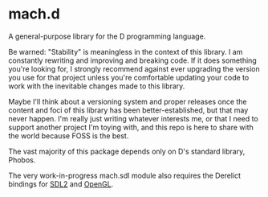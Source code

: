 # mach.d

A general-purpose library for the D programming language.

Be warned: "Stability" is meaningless in the context of this library. I am constantly rewriting and improving and breaking code. If it does something you're looking for, I strongly recommend against ever upgrading the version you use for that project unless you're comfortable updating your code to work with the inevitable changes made to this library.

Maybe I'll think about a versioning system and proper releases once the content and foci of this library has been better-established, but that may never happen. I'm really just writing whatever interests me, or that I need to support another project I'm toying with, and this repo is here to share with the world because FOSS is the best.

The vast majority of this package depends only on D's standard library, Phobos.

The very work-in-progress mach.sdl module also requires the Derelict bindings for [SDL2](https://github.com/DerelictOrg/DerelictSDL2) and [OpenGL](https://github.com/DerelictOrg/DerelictGL3).
